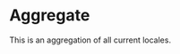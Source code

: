 # Aggregate

This is an aggregation of all current locales.

<!-- BLOCK AGGREGATE BEGIN -->

<!-- BLOCK AGGREGATE END -->